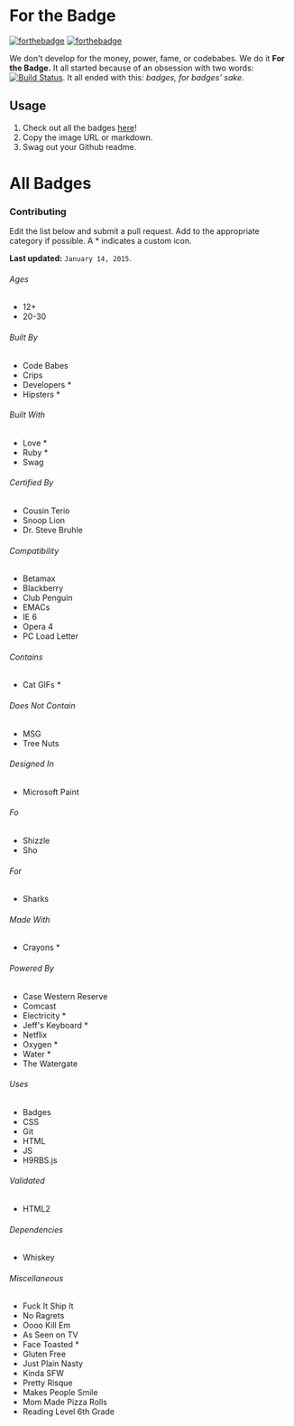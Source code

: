 # For the Badge

[![forthebadge](http://forthebadge.com/images/badges/fuck-it-ship-it.svg)](http://forthebadge.com)
[![forthebadge](http://forthebadge.com/images/badges/no-ragrets.svg)](http://forthebadge.com)

We don't develop for the money, power, fame, or codebabes. We do it **For the Badge.** It all started because of an obsession with two words: [![Build Status](https://travis-ci.org/BraveUX/for-the-badge.svg)](https://travis-ci.org/BraveUX/for-the-badge). It all ended with this: _badges, for badges’ sake_.

## Usage

1. Check out all the badges [here](http://forthebadge.com)!
2. Copy the image URL or markdown.
3. Swag out your Github readme.

# All Badges

### Contributing

Edit the list below and submit a pull request.  Add to the appropriate category if possible. A \* indicates a custom icon.

**Last updated:** `January 14, 2015`.

###### Ages

* 12+
* 20-30

###### Built By

* Code Babes
* Crips
* Developers \*
* Hipsters \*

###### Built With

* Love \*
* Ruby \*
* Swag

###### Certified By

* Cousin Terio
* Snoop Lion
* Dr. Steve Bruhle

###### Compatibility

* Betamax
* Blackberry
* Club Penguin
* EMACs
* IE 6
* Opera 4
* PC Load Letter

###### Contains

* Cat GIFs \*

###### Does Not Contain

* MSG
* Tree Nuts

###### Designed In

* Microsoft Paint

###### Fo

* Shizzle
* Sho

###### For

* Sharks

###### Made With

* Crayons \*

###### Powered By

* Case Western Reserve
* Comcast
* Electricity \*
* Jeff's Keyboard \*
* Netflix
* Oxygen \*
* Water \*
* The Watergate

###### Uses

* Badges
* CSS
* Git
* HTML
* JS
* H9RBS.js

###### Validated

* HTML2

###### Dependencies

* Whiskey

###### Miscellaneous

* Fuck It Ship It
* No Ragrets
* Oooo Kill Em
* As Seen on TV
* Face Toasted \*
* Gluten Free
* Just Plain Nasty
* Kinda SFW
* Pretty Risque
* Makes People Smile
* Mom Made Pizza Rolls
* Reading Level 6th Grade

